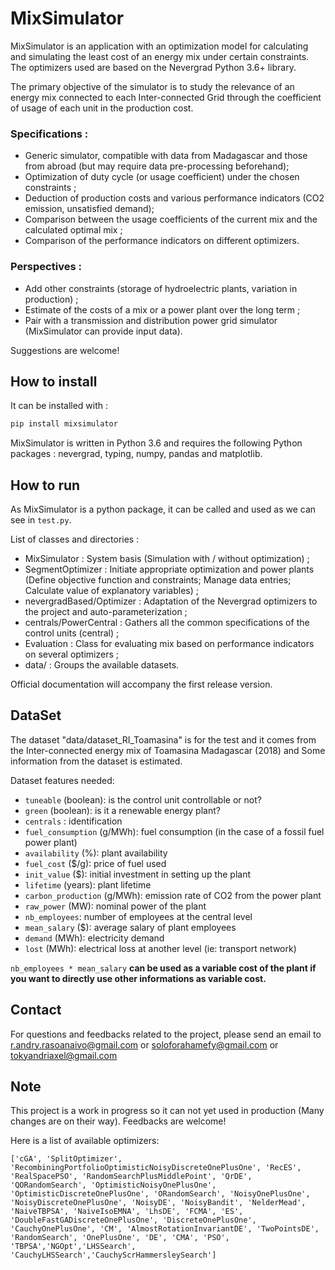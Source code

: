 # MixSimulator
MixSimulator is an application with an optimization model for calculating and simulating the least cost of an energy mix under certain constraints. The optimizers used are based on the Nevergrad Python 3.6+ library.

The primary objective of the simulator is to study the relevance of an energy mix connected to each Inter-connected Grid through the coefficient of usage of each unit in the production cost.

### Specifications :
- Generic simulator, compatible with data from Madagascar and those from abroad (but may require data pre-processing beforehand);
- Optimization of duty cycle (or usage coefficient) under the chosen constraints ;
- Deduction of production costs and various performance indicators (CO2 emission, unsatisfied demand);
- Comparison between the usage coefficients of the current mix and the calculated optimal mix ;
- Comparison of the performance indicators on different optimizers.


### Perspectives :
- Add other constraints (storage of hydroelectric plants, variation in production) ;
- Estimate of the costs of a mix or a power plant over the long term ;
- Pair with a transmission and distribution power grid simulator (MixSimulator can provide input data).

Suggestions are welcome!

## How to install
It can be installed with : 
```python
pip install mixsimulator
```
MixSimulator is written in Python 3.6 and requires the following Python packages : nevergrad, typing, numpy, pandas and matplotlib.

## How to run
As MixSimulator is a python package, it can be called and used as we can see in `test.py`.

List of classes and directories :
- MixSimulator : System basis (Simulation with / without optimization) ;
- SegmentOptimizer : Initiate appropriate optimization and power plants (Define objective function and constraints; Manage data entries; Calculate value of explanatory variables) ;
- nevergradBased/Optimizer : Adaptation of the Nevergrad optimizers to the project and auto-parameterization ;
- centrals/PowerCentral : Gathers all the common specifications of the control units (central) ;
- Evaluation : Class for evaluating mix based on performance indicators on several optimizers ;
- data/ : Groups the available datasets. 

Official documentation will accompany the first release version.

## DataSet
The dataset "data/dataset_RI_Toamasina" is for the test and it comes from the Inter-connected energy mix of Toamasina Madagascar (2018) and Some information from the dataset is estimated.

Dataset features needed:
- `tuneable` (boolean): is the control unit controllable or not?
- `green` (boolean): is it a renewable energy plant?
- `centrals` : identification
- `fuel_consumption` (g/MWh): fuel consumption (in the case of a fossil fuel power plant)
- `availability` (%): plant availability
- `fuel_cost` ($/g): price of fuel used
- `init_value` ($): initial investment in setting up the plant
- `lifetime` (years): plant lifetime
- `carbon_production` (g/MWh): emission rate of CO2 from the power plant
- `raw_power` (MW): nominal power of the plant
- `nb_employees`: number of employees at the central level
- `mean_salary` ($): average salary of plant employees
- `demand` (MWh): electricity demand
- `lost` (MWh): electrical loss at another level (ie: transport network)

`nb_employees * mean_salary` **can be used as a variable cost of the plant if you want to directly use other informations as variable cost.**

## Contact
For questions and feedbacks related to the project, please send an email to r.andry.rasoanaivo@gmail.com or soloforahamefy@gmail.com or tokyandriaxel@gmail.com

## Note
This project is a work in progress so it can not yet used in production (Many changes are on their way). Feedbacks are welcome!

Here is a list of available optimizers:
```
['cGA', 'SplitOptimizer', 'RecombiningPortfolioOptimisticNoisyDiscreteOnePlusOne', 'RecES', 'RealSpacePSO', 'RandomSearchPlusMiddlePoint', 'QrDE', 'QORandomSearch', 'OptimisticNoisyOnePlusOne', 'OptimisticDiscreteOnePlusOne', 'ORandomSearch', 'NoisyOnePlusOne', 'NoisyDiscreteOnePlusOne', 'NoisyDE', 'NoisyBandit', 'NelderMead', 'NaiveTBPSA', 'NaiveIsoEMNA', 'LhsDE', 'FCMA', 'ES', 'DoubleFastGADiscreteOnePlusOne', 'DiscreteOnePlusOne', 'CauchyOnePlusOne', 'CM', 'AlmostRotationInvariantDE', 'TwoPointsDE', 'RandomSearch', 'OnePlusOne', 'DE', 'CMA', 'PSO', 'TBPSA','NGOpt','LHSSearch', 'CauchyLHSSearch','CauchyScrHammersleySearch']
```
